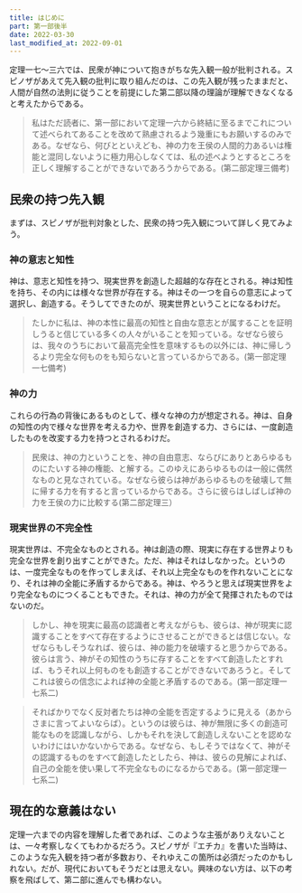 ```yaml
---
title: はじめに
part: 第一部後半
date: 2022-03-30
last_modified_at: 2022-09-01
---
```


定理一七～三六では、民衆が神について抱きがちな先入観一般が批判される。スピノザがあえて先入観の批判に取り組んだのは、この先入観が残ったままだと、人間が自然の法則に従うことを前提にした第二部以降の理論が理解できなくなると考えたからである。

>私はただ読者に、第一部において定理一六から終結に至るまでこれについて述べられてあることを改めて熟慮されるよう幾重にもお願いするのみである。なぜなら、何びとといえども、神の力を王侯の人間的力あるいは権能と混同しないように極力用心しなくては、私の述べようとするところを正しく理解することができないであろうからである。(第二部定理三備考)

## 民衆の持つ先入観

まずは、スピノザが批判対象とした、民衆の持つ先入観について詳しく見てみよう。

### 神の意志と知性

神は、意志と知性を持つ、現実世界を創造した超越的な存在とされる。神は知性を持ち、その内には様々な世界が存在する。神はその一つを自らの意志によって選択し、創造する。そうしてできたのが、現実世界ということになるわけだ。

>たしかに私は、神の本性に最高の知性と自由な意志とが属することを証明しうると信じている多くの人々がいることを知っている。なぜなら彼らは、我々のうちにおいて最高完全性を意味するもの以外には、神に帰しうるより完全な何ものをも知らないと言っているからである。(第一部定理一七備考)

### 神の力

これらの行為の背後にあるものとして、様々な神の力が想定される。神は、自身の知性の内で様々な世界を考える力や、世界を創造する力、さらには、一度創造したものを改変する力を持つとされるわけだ。

>民衆は、神の力ということを、神の自由意志、ならびにありとあらゆるものにたいする神の権能、と解する。このゆえにあらゆるものは一般に偶然なものと見なされている。なぜなら彼らは神があらゆるものを破壊して無に帰する力を有すると言っているからである。さらに彼らはしばしば神の力を王侯の力に比較する(第二部定理三）

### 現実世界の不完全性

現実世界は、不完全なものとされる。神は創造の際、現実に存在する世界よりも完全な世界を創り出すことができた。ただ、神はそれはしなかった。というのは、一度完全なものを作ってしまえば、それ以上完全なものを作れないことになり、それは神の全能に矛盾するからである。神は、やろうと思えば現実世界をより完全なものにつくることもできた。それは、神の力が全て発揮されたものではないのだ。

>しかし、神を現実に最高の認識者と考えながらも、彼らは、神が現実に認識することをすべて存在するようにさせることができるとは信じない。なぜならもしそうなれば、彼らは、神の能力を破壊すると思うからである。彼らは言う、神がその知性のうちに存することをすべて創造したとすれば、もうそれ以上何ものをも創造することができないであろうと。そしてこれは彼らの信念によれば神の全能と矛盾するのである。(第一部定理一七系二)

>そればかりでなく反対者たちは神の全能を否定するように見える（あからさまに言ってよいならば）。というのは彼らは、神が無限に多くの創造可能なものを認識しながら、しかもそれを決して創造しえないことを認めないわけにはいかないからである。なぜなら、もしそうではなくて、神がその認識するものをすべて創造したとしたら、神は、彼らの見解によれば、自己の全能を使い果して不完全なものになるからである。(第一部定理一七系二)

## 現在的な意義はない

定理一六までの内容を理解した者であれば、このような主張がありえないことは、一々考察しなくてもわかるだろう。スピノザが『エチカ』を書いた当時は、このような先入観を持つ者が多数おり、それゆえこの箇所は必須だったのかもしれない。だが、現代においてもそうだとは思えない。興味のない方は、以下の考察を飛ばして、第二部に進んでも構わない。
